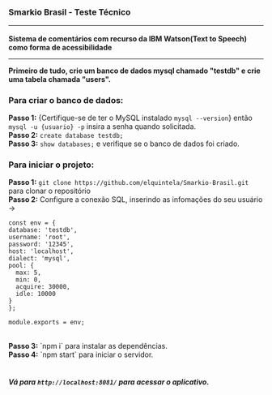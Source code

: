 ### Smarkio Brasil - Teste Técnico<hr>

<b>Sistema de comentários com recurso da IBM Watson(Text to Speech) como forma de acessibilidade</b><hr>

<b>Primeiro de tudo, crie um banco de dados mysql chamado "testdb" e crie uma tabela chamada "users".</b>

### Para criar o banco de dados:
<b>Passo 1:</b> {Certifique-se de ter o MySQL instalado `mysql --version`} então `mysql -u {usuario} -p` insira a senha quando solicitada.
</br> 
<b>Passo 2:</b> `create database testdb;`
</br> 
<b>Passo 3:</b> `show databases;` e verifique se o banco de dados foi criado.
</br> 

### Para iniciar o projeto:
<b>Passo 1:</b> `git clone https://github.com/elquintela/Smarkio-Brasil.git` para clonar o repositório
</br> 
<b>Passo 2:</b> Configure a conexão SQL, inserindo as infomações do seu usuário -> 
</br> 
  ```
  const env = {
  database: 'testdb',
  username: 'root',
  password: '12345',
  host: 'localhost',
  dialect: 'mysql',
  pool: {
    max: 5,
    min: 0,
    acquire: 30000,
    idle: 10000
  }
};
 
module.exports = env;
```
</br> 
<b>Passo 3:</b> `npm i` para instalar as dependências.
</br> 
<b>Passo 4:</b> `npm start` para iniciar o servidor.
</br> 
</br> 

##### Vá para `http://localhost:8081/` para acessar o aplicativo.</br> 
